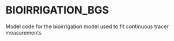 # BIOIRRIGATION_BGS
Model code for the bioirrigation model used to fit continuous tracer measurements
